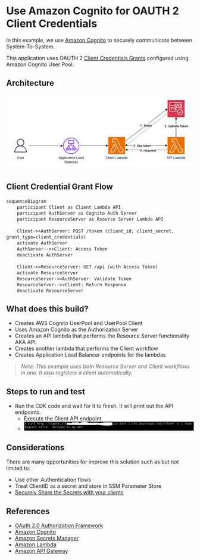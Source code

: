 # Use Amazon Cognito for OAUTH 2 Client Credentials
In this example, we use [Amazon Cognito](https://aws.amazon.com/cognito/) to securely communicate between System-To-System.

This application uses OAUTH 2 [Client Credentials Grants](https://datatracker.ietf.org/doc/html/rfc6749#section-4.4) configured using Amazon Cognito User Pool.

## Architecture
![image](cognito-client-credentials.png "Cognito Client Credentials")

## Client Credential Grant Flow
```mermaid
sequenceDiagram
    participant Client as Client Lambda API
    participant AuthServer as Cognito Auth Server
    participant ResourceServer as Rsource Server Lambda API

    Client->>AuthServer: POST /token (client_id, client_secret, grant_type=client_credentials)
    activate AuthServer
    AuthServer-->>Client: Access Token
    deactivate AuthServer

    Client->>ResourceServer: GET /api (with Access Token)
    activate ResourceServer
    ResourceServer->>AuthServer: Validate Token
    ResourceServer-->>Client: Return Response
    deactivate ResourceServer
```

## What does this build?
* Creates AWS Cognito UserPool and UserPool Client 
* Uses Amazon Cognito as the Authorization Server
* Creates an API lambda that performs the Resource Server functionality AKA API.
* Creates another lambda that performs the Client workflow
* Creates Application Load Balancer endpoints for the lambdas

> *Note: This example uses both Resource Server and Client workflows in one.  It also registers a client automatically.*

## Steps to run and test
* Run the CDK code and wait for it to finish.  It will print out the API endpoints.
    * Execute the Client API endpoint
    * ![image](test.PNG "Example of Client Credentials")

## Considerations
There are many opportunities for improve this solution such as but not limited to:
* Use other Authentication flows
* Treat ClientID as a secret and store in SSM Parameter Store
* [Securely Share the Secrets with your clients](https://github.com/smislam/securely-share-secrets)

## References
* [OAuth 2.0 Authorization Framework](https://datatracker.ietf.org/doc/html/rfc6749)
* [Amazon Cognito](https://aws.amazon.com/cognito/)
* [Amazon Secrets Manager](https://aws.amazon.com/secrets-manager/)
* [Amazon Lambda](https://aws.amazon.com/lambda/)
* [Amazon API Gateway](https://aws.amazon.com/api-gateway/)